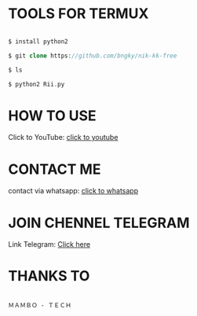 # TOOLS FOR TERMUX

```php

$ install python2

$ git clone https://github.com/bngky/nik-kk-free

$ ls

$ python2 Rii.py

```

# HOW TO USE

Click to YouTube: <a href="https://youtube.com/c/RiiID/" target="_blank">click to youtube</a>

# CONTACT ME

contact via whatsapp: <a href="https://wa.me/6282249945247/" target="_blank">click to whatsapp</a>

# JOIN CHENNEL TELEGRAM

Link Telegram: <a href="https://t.me/mambo_tech/" target="_blank">Click here</a>

# THANKS TO

```

ＭＡＭＢＯ - ＴＥＣＨ

```

